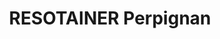 ---
title: "RESOTAINER Perpignan"
url: /perpignan/resotainer-perpignan/
shop: location de stockage
---